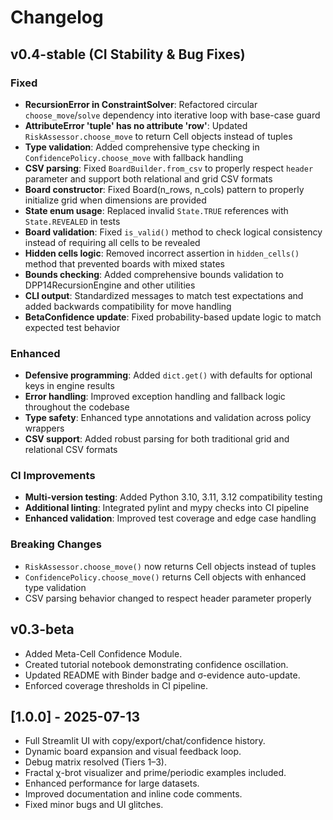 # Changelog

## v0.4-stable (CI Stability & Bug Fixes)

### Fixed
- **RecursionError in ConstraintSolver**: Refactored circular `choose_move`/`solve` dependency into iterative loop with base-case guard
- **AttributeError 'tuple' has no attribute 'row'**: Updated `RiskAssessor.choose_move` to return Cell objects instead of tuples
- **Type validation**: Added comprehensive type checking in `ConfidencePolicy.choose_move` with fallback handling
- **CSV parsing**: Fixed `BoardBuilder.from_csv` to properly respect `header` parameter and support both relational and grid CSV formats  
- **Board constructor**: Fixed Board(n_rows, n_cols) pattern to properly initialize grid when dimensions are provided
- **State enum usage**: Replaced invalid `State.TRUE` references with `State.REVEALED` in tests
- **Board validation**: Fixed `is_valid()` method to check logical consistency instead of requiring all cells to be revealed
- **Hidden cells logic**: Removed incorrect assertion in `hidden_cells()` method that prevented boards with mixed states
- **Bounds checking**: Added comprehensive bounds validation to DPP14RecursionEngine and other utilities
- **CLI output**: Standardized messages to match test expectations and added backwards compatibility for move handling
- **BetaConfidence update**: Fixed probability-based update logic to match expected test behavior

### Enhanced
- **Defensive programming**: Added `dict.get()` with defaults for optional keys in engine results
- **Error handling**: Improved exception handling and fallback logic throughout the codebase
- **Type safety**: Enhanced type annotations and validation across policy wrappers
- **CSV support**: Added robust parsing for both traditional grid and relational CSV formats

### CI Improvements
- **Multi-version testing**: Added Python 3.10, 3.11, 3.12 compatibility testing
- **Additional linting**: Integrated pylint and mypy checks into CI pipeline
- **Enhanced validation**: Improved test coverage and edge case handling

### Breaking Changes
- `RiskAssessor.choose_move()` now returns Cell objects instead of tuples
- `ConfidencePolicy.choose_move()` returns Cell objects with enhanced type validation
- CSV parsing behavior changed to respect header parameter properly

## v0.3-beta
- Added Meta-Cell Confidence Module.
- Created tutorial notebook demonstrating confidence oscillation.
- Updated README with Binder badge and σ-evidence auto-update.
- Enforced coverage thresholds in CI pipeline.

## [1.0.0] - 2025-07-13
- Full Streamlit UI with copy/export/chat/confidence history.
- Dynamic board expansion and visual feedback loop.
- Debug matrix resolved (Tiers 1–3).
- Fractal χ-brot visualizer and prime/periodic examples included.
- Enhanced performance for large datasets.
- Improved documentation and inline code comments.
- Fixed minor bugs and UI glitches.
